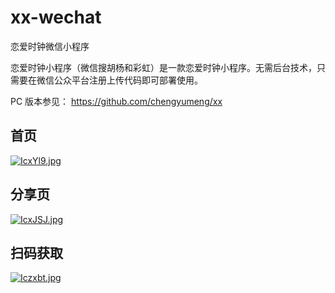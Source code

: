 # xx-wechat
恋爱时钟微信小程序

恋爱时钟小程序（微信搜胡杨和彩虹）是一款恋爱时钟小程序。无需后台技术，只需要在微信公众平台注册上传代码即可部署使用。

PC 版本参见： https://github.com/chengyumeng/xx

## 首页
[![IcxYl9.jpg](https://z3.ax1x.com/2021/11/14/IcxYl9.jpg)](https://imgtu.com/i/IcxYl9)

## 分享页
[![IcxJSJ.jpg](https://z3.ax1x.com/2021/11/14/IcxJSJ.jpg)](https://imgtu.com/i/IcxJSJ)

## 扫码获取
[![Iczxbt.jpg](https://z3.ax1x.com/2021/11/14/Iczxbt.jpg)](https://imgtu.com/i/Iczxbt)
